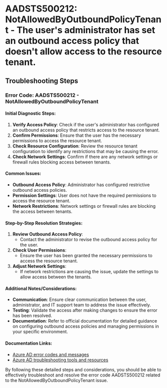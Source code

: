 
# AADSTS500212: NotAllowedByOutboundPolicyTenant - The user's administrator has set an outbound access policy that doesn't allow access to the resource tenant.


## Troubleshooting Steps
### Error Code: AADSTS500212 - NotAllowedByOutboundPolicyTenant

#### Initial Diagnostic Steps:
1. **Verify Access Policy**: Check if the user's administrator has configured an outbound access policy that restricts access to the resource tenant.
2. **Confirm Permissions**: Ensure that the user has the necessary permissions to access the resource tenant.
3. **Check Resource Configuration**: Review the resource tenant configuration to identify any restrictions that may be causing the error.
4. **Check Network Settings**: Confirm if there are any network settings or firewall rules blocking access between tenants.

#### Common Issues:
- **Outbound Access Policy**: Administrator has configured restrictive outbound access policies.
- **Permission Settings**: User does not have the required permissions to access the resource tenant.
- **Network Restrictions**: Network settings or firewall rules are blocking the access between tenants.

#### Step-by-Step Resolution Strategies:
1. **Review Outbound Access Policy**:
   - Contact the administrator to revise the outbound access policy for the user.
2. **Check User Permissions**:
   - Ensure the user has been granted the necessary permissions to access the resource tenant.
3. **Adjust Network Settings**:
   - If network restrictions are causing the issue, update the settings to allow access between the tenants.

#### Additional Notes/Considerations:
- **Communication**: Ensure clear communication between the user, administrator, and IT support team to address the issue effectively.
- **Testing**: Validate the access after making changes to ensure the error has been resolved.
- **Documentation**: Refer to official documentation for detailed guidance on configuring outbound access policies and managing permissions in your specific environment.

#### Documentation Links:
- [Azure AD error codes and messages](https://docs.microsoft.com/en-us/azure/active-directory/app-provisioning/use-error-codes)
- [Azure AD troubleshooting tools and resources](https://docs.microsoft.com/en-us/azure/active-directory/fundamentals/active-directory-error-codes)
  
By following these detailed steps and considerations, you should be able to effectively troubleshoot and resolve the error code AADSTS500212 related to the NotAllowedByOutboundPolicyTenant issue.
